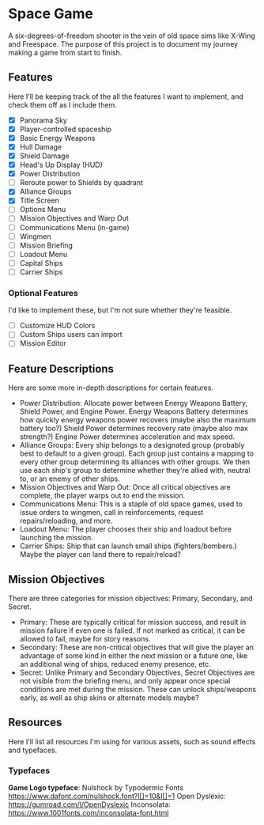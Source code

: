 # Space Game

A six-degrees-of-freedom shooter in the vein of old space sims like X-Wing and Freespace. The purpose of this project is to document my journey making a game from start to finish.

## Features

Here I'll be keeping track of the all the features I want to implement, and check them off as I include them.

- [x] Panorama Sky
- [x] Player-controlled spaceship
- [x] Basic Energy Weapons
- [x] Hull Damage
- [x] Shield Damage
- [x] Head's Up Display (HUD)
- [x] Power Distribution
- [ ] Reroute power to Shields by quadrant
- [x] Alliance Groups
- [x] Title Screen
- [ ] Options Menu
- [ ] Mission Objectives and Warp Out
- [ ] Communications Menu (in-game)
- [ ] Wingmen
- [ ] Mission Briefing
- [ ] Loadout Menu
- [ ] Capital Ships
- [ ] Carrier Ships

### Optional Features

I'd like to implement these, but I'm not sure whether they're feasible.

- [ ] Customize HUD Colors
- [ ] Custom Ships users can import
- [ ] Mission Editor

## Feature Descriptions

Here are some more in-depth descriptions for certain features.

- Power Distribution: Allocate power between Energy Weapons Battery, Shield Power, and Engine Power. Energy Weapons Battery determines how quickly energy weapons power recovers (maybe also the maximum battery too?) Shield Power determines recovery rate (maybe also max strength?) Engine Power determines acceleration and max speed.
- Alliance Groups: Every ship belongs to a designated group (probably best to default to a given group). Each group just contains a mapping to every other group determining its alliances with other groups. We then use each ship's group to determine whether they're allied with, neutral to, or an enemy of other ships.
- Mission Objectives and Warp Out: Once all critical objectives are complete, the player warps out to end the mission.
- Communications Menu: This is a staple of old space games, used to issue orders to wingmen, call in reinforcements, request repairs/reloading, and more.
- Loadout Menu: The player chooses their ship and loadout before launching the mission.
- Carrier Ships: Ship that can launch small ships (fighters/bombers.) Maybe the player can land there to repair/reload?

## Mission Objectives

There are three categories for mission objectives: Primary, Secondary, and Secret.

- Primary: These are typically critical for mission success, and result in mission failure if even one is failed. If not marked as critical, it can be allowed to fail, maybe for story reasons.
- Secondary: These are non-critical objectives that will give the player an advantage of some kind in either the next mission or a future one, like an additional wing of ships, reduced enemy presence, etc.
- Secret: Unlike Primary and Secondary Objectives, Secret Objectives are not visible from the briefing menu, and only appear once special conditions are met during the mission. These can unlock ships/weapons early, as well as ship skins or alternate models maybe?

## Resources

Here I'll list all resources I'm using for various assets, such as sound effects and typefaces.

### Typefaces

__Game Logo typeface__: Nulshock by Typodermic Fonts https://www.dafont.com/nulshock.font?l[]=10&l[]=1
Open Dyslexic: https://gumroad.com/l/OpenDyslexic
Inconsolata: https://www.1001fonts.com/inconsolata-font.html
